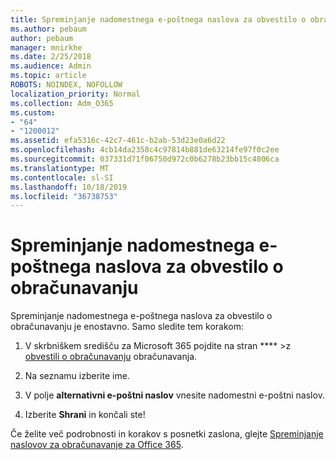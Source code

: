 ```yaml
---
title: Spreminjanje nadomestnega e-poštnega naslova za obvestilo o obračunavanju
ms.author: pebaum
author: pebaum
manager: mnirkhe
ms.date: 2/25/2018
ms.audience: Admin
ms.topic: article
ROBOTS: NOINDEX, NOFOLLOW
localization_priority: Normal
ms.collection: Adm_O365
ms.custom:
- "64"
- "1200012"
ms.assetid: efa5316c-42c7-461c-b2ab-53d23e0a6d22
ms.openlocfilehash: 4cb14da2358c4c97814b881de63214fe97f0c2ee
ms.sourcegitcommit: 037331d71f06750d972c0b6278b23bb15c4806ca
ms.translationtype: MT
ms.contentlocale: sl-SI
ms.lasthandoff: 10/18/2019
ms.locfileid: "36738753"
---
```

# <a name="change-the-alternate-email-address-for-billing-notification"></a>Spreminjanje nadomestnega e-poštnega naslova za obvestilo o obračunavanju

Spreminjanje nadomestnega e-poštnega naslova za obvestilo o obračunavanju je enostavno. Samo sledite tem korakom:
  
1. V skrbniškem središču za Microsoft 365 pojdite na stran **** \>z [obvestili o obračunavanju](https://go.microsoft.com/fwlink/p/?linkid=853212) obračunavanja.  

2. Na seznamu izberite ime.

3. V polje **alternativni e-poštni naslov** vnesite nadomestni e-poštni naslov.

4. Izberite **Shrani** in končali ste!

Če želite več podrobnosti in korakov s posnetki zaslona, glejte [Spreminjanje naslovov za obračunavanje za Office 365](https://docs.microsoft.com/office365/admin/subscriptions-and-billing/change-your-billing-addresses).
  